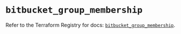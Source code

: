 # `bitbucket_group_membership`

Refer to the Terraform Registry for docs: [`bitbucket_group_membership`](https://registry.terraform.io/providers/drfaust92/bitbucket/2.50.0/docs/resources/group_membership).
